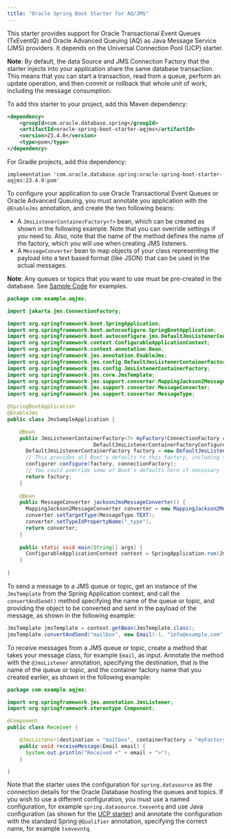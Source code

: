```yaml
---
title: "Oracle Spring Boot Starter for AQ/JMS"
---
```


This starter provides support for Oracle Transactional Event Queues (TxEventQ) and Oracle Advanced Queuing (AQ)
as Java Message Service (JMS) providers.  It depends on the Universal Connection Pool (UCP) starter.

**Note**: By default, the data Source and JMS Connection Factory that the starter injects into
your application share the same database transaction.  This means that you can start a
transaction, read from a queue, perform an update operation, and then commit or rollback that
whole unit of work, including the message consumption.

To add this starter to your project, add this Maven dependency:

```xml
<dependency>
    <groupId>com.oracle.database.spring</groupId>
    <artifactId>oracle-spring-boot-starter-aqjms</artifactId>
    <version>23.4.0</version>
    <type>pom</type>
</dependency>
```

For Gradle projects, add this dependency:

```
implementation 'com.oracle.database.spring:oracle-spring-boot-starter-aqjms:23.4.0:pom'
```

To configure your application to use Oracle Transactional Event Queues or Oracle Advanced
Queuing, you must annotate you application with the `@EnableJms` annotation, and create the
two following beans:

* A `JmsListenerContainerFactory<?>` bean, which can be created as shown in the following example.  Note that
  you can override settings if you need to.  Also, note that the name of the method defines
  the name of the factory, which you will use when creating JMS listeners.
* A `MessageConverter` bean to map objects of your class representing the payload into a
  text based format (like JSON) that can be used in the actual messages.  

**Note**: Any queues or topics that you want to use must be pre-created in the database.
See [Sample Code](https://www.oracle.com/database/advanced-queuing/#rc30sample-code) for
examples.

```java
package com.example.aqjms;

import jakarta.jms.ConnectionFactory;

import org.springframework.boot.SpringApplication;
import org.springframework.boot.autoconfigure.SpringBootApplication;
import org.springframework.boot.autoconfigure.jms.DefaultJmsListenerContainerFactoryConfigurer;
import org.springframework.context.ConfigurableApplicationContext;
import org.springframework.context.annotation.Bean;
import org.springframework.jms.annotation.EnableJms;
import org.springframework.jms.config.DefaultJmsListenerContainerFactory;
import org.springframework.jms.config.JmsListenerContainerFactory;
import org.springframework.jms.core.JmsTemplate;
import org.springframework.jms.support.converter.MappingJackson2MessageConverter;
import org.springframework.jms.support.converter.MessageConverter;
import org.springframework.jms.support.converter.MessageType;

@SpringBootApplication
@EnableJms
public class JmsSampleApplication {

	@Bean
	public JmsListenerContainerFactory<?> myFactory(ConnectionFactory connectionFactory,
							DefaultJmsListenerContainerFactoryConfigurer configurer) {
	  DefaultJmsListenerContainerFactory factory = new DefaultJmsListenerContainerFactory();
	  // This provides all Boot's defaults to this factory, including the message converter
	  configurer.configure(factory, connectionFactory);
	  // You could override some of Boot's defaults here if necessary
	  return factory;
	}
  
	@Bean
	public MessageConverter jacksonJmsMessageConverter() {
	  MappingJackson2MessageConverter converter = new MappingJackson2MessageConverter();
	  converter.setTargetType(MessageType.TEXT);
	  converter.setTypeIdPropertyName("_type");
	  return converter;
	}
  
	public static void main(String[] args) {
	  ConfigurableApplicationContext context = SpringApplication.run(JmsSampleApplication.class, args);
	}
  
}
```

To send a message to a JMS queue or topic, get an instance of the `JmsTemplate` from the Spring
Application context, and call the `convertAndSend()` method specifying the name of the queue or
topic, and providing the object to be converted and sent in the payload of the message, as shown
in the following example:

```java
JmsTemplate jmsTemplate = context.getBean(JmsTemplate.class);
jmsTemplate.convertAndSend("mailbox", new Email(-1, "info@example.com", "Hello"));
```

To receive messages from a JMS queue or topic, create a method that takes your message class, for example `Email`,
as input.  Annotate the method with the `@JmsListener` annotation, specifying the destination, that is the name of
the queue or topic, and the container factory name that you created earlier, as shown in the following example:

```java
package com.example.aqjms;

import org.springframework.jms.annotation.JmsListener;
import org.springframework.stereotype.Component;

@Component
public class Receiver {

    @JmsListener(destination = "mailbox", containerFactory = "myFactory")
    public void receiveMessage(Email email) {
      System.out.println("Received <" + email + ">");
    }

}
```

Note that the starter uses the configuration for `spring.datasource` as the connection
details for the Oracle Database hosting the queues and topics.  If you wish to use a different
configuration, you must use a named configuration, for example `spring.datasource.txeventq` and use Java
configuration (as shown for the [UCP starter](./ucp)) and annotate the configuration with
the standard Spring `@Qualifier` annotation, specifying the correct name, for example `txevevntq`.

